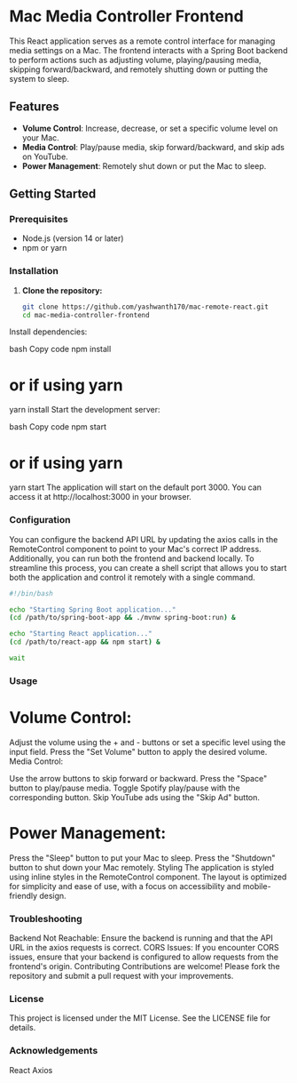 
# Mac Media Controller Frontend

This React application serves as a remote control interface for managing media settings on a Mac. The frontend interacts with a Spring Boot backend to perform actions such as adjusting volume, playing/pausing media, skipping forward/backward, and remotely shutting down or putting the system to sleep.

## Features

- **Volume Control**: Increase, decrease, or set a specific volume level on your Mac.
- **Media Control**: Play/pause media, skip forward/backward, and skip ads on YouTube.
- **Power Management**: Remotely shut down or put the Mac to sleep.

## Getting Started

### Prerequisites

- Node.js (version 14 or later)
- npm or yarn

### Installation

1. **Clone the repository:**
   ```bash
   git clone https://github.com/yashwanth170/mac-remote-react.git
   cd mac-media-controller-frontend
Install dependencies:

bash
Copy code
npm install
# or if using yarn
yarn install
Start the development server:

bash
Copy code
npm start
# or if using yarn
yarn start
The application will start on the default port 3000. You can access it at http://localhost:3000 in your browser.

### Configuration
You can configure the backend API URL by updating the axios calls in the RemoteControl component to point to your Mac's correct IP address. Additionally, you can run both the frontend and backend locally. To streamline this process, you can create a shell script that allows you to start both the application and control it remotely with a single command.

```bash
#!/bin/bash

echo "Starting Spring Boot application..."
(cd /path/to/spring-boot-app && ./mvnw spring-boot:run) &

echo "Starting React application..."
(cd /path/to/react-app && npm start) &

wait
```

### Usage
# Volume Control:

Adjust the volume using the + and - buttons or set a specific level using the input field.
Press the "Set Volume" button to apply the desired volume.
Media Control:

Use the arrow buttons to skip forward or backward.
Press the "Space" button to play/pause media.
Toggle Spotify play/pause with the corresponding button.
Skip YouTube ads using the "Skip Ad" button.

# Power Management:

Press the "Sleep" button to put your Mac to sleep.
Press the "Shutdown" button to shut down your Mac remotely.
Styling
The application is styled using inline styles in the RemoteControl component. The layout is optimized for simplicity and ease of use, with a focus on accessibility and mobile-friendly design.

### Troubleshooting
Backend Not Reachable: Ensure the backend is running and that the API URL in the axios requests is correct.
CORS Issues: If you encounter CORS issues, ensure that your backend is configured to allow requests from the frontend's origin.
Contributing
Contributions are welcome! Please fork the repository and submit a pull request with your improvements.

### License
This project is licensed under the MIT License. See the LICENSE file for details.

### Acknowledgements
React
Axios
